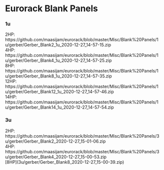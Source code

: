 <h1>Eurorack Blank Panels</h1>

<h3>1u</h3>
2HP: https://github.com/maasijam/eurorack/blob/master/Misc/Blank%20Panels/1u/gerber/Gerber_Blank2_1u_2020-12-27_14-57-15.zip<br />
4HP: https://github.com/maasijam/eurorack/blob/master/Misc/Blank%20Panels/1u/gerber/Gerber_Blank4_1u_2020-12-27_14-57-25.zip<br />
8HP: https://github.com/maasijam/eurorack/blob/master/Misc/Blank%20Panels/1u/gerber/Gerber_Blank8_1u_2020-12-27_14-57-35.zip<br />
12HP: https://github.com/maasijam/eurorack/blob/master/Misc/Blank%20Panels/1u/gerber/Gerber_Blank12_1u_2020-12-27_14-57-46.zip<br />
14HP: https://github.com/maasijam/eurorack/blob/master/Misc/Blank%20Panels/1u/gerber/Gerber_Blank14_1u_2020-12-27_14-57-54.zip<br />

<h3>3u</h3>
2HP: https://github.com/maasijam/eurorack/blob/master/Misc/Blank%20Panels/3u/gerber/Gerber_Blank2_2020-12-27_15-01-06.zip<br />
4HP: https://github.com/maasijam/eurorack/blob/master/Misc/Blank%20Panels/3u/gerber/Gerber_Blank4_2020-12-27_15-00-53.zip<br />
[8HP](3u/gerber/Gerber_Blank8_2020-12-27_15-00-39.zip)<br />
